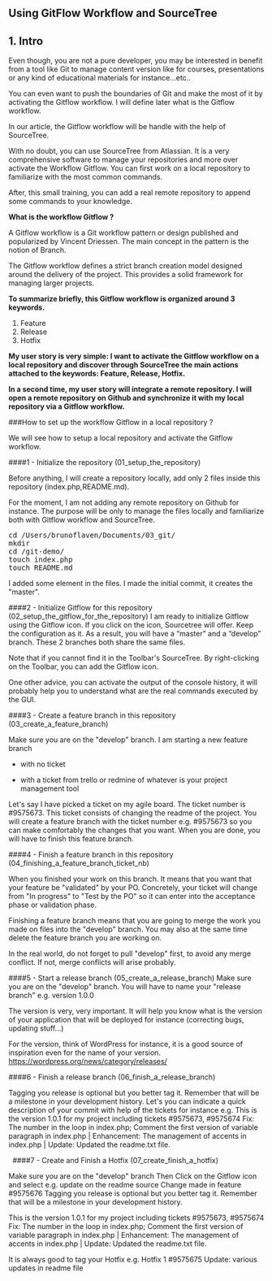 ## Using GitFlow Workflow and SourceTree


## 1. Intro
Even though, you are not a pure developer, you may be interested in benefit from a tool like Git to manage content version like for courses, presentations or any kind of educational materials for instance...etc..

You can even want to push the boundaries of Git and make the most of it by activating the Gitflow workflow. I will define later what is the Gitflow workflow.

In our article, the Gitflow workflow will be handle with the help of SourceTree.

With no doubt, you can use SourceTree from Atlassian. It is a very comprehensive software to manage your repositories and more over activate the Workflow Gitflow. You can first work on a local repository to familiarize with the most common commands.

After, this small training, you can add a real remote repository to append some commands to your knowledge.

**What is the workflow Gitflow ?**

A Gitflow workflow is a Git workflow pattern or design published and popularized by Vincent Driessen. The main concept in the pattern is the notion of Branch. 

The Gitflow workflow defines a strict branch creation model designed around the delivery of the project. This provides a solid framework for managing larger projects.

**To summarize briefly, this Gitflow workflow is organized around 3 keywords.**

1. Feature
2. Release
3. Hotfix

**My user story is very simple: I want to activate the Gitflow workflow on a local repository and discover through SourceTree the main actions attached to the keywords: Feature, Release, Hotfix.**

**In a second time, my user story will integrate a remote repository. I will open a remote repository on Github and synchronize it with my local repository via a Gitflow workflow.**

###How to set up the workflow Gitflow in a local repository ?

We will see how to setup a local repository and activate the Gitflow workflow.

####1 - Initialize the repository (01_setup_the_repository)

Before anything, I will create a repository locally, add only 2 files inside this repository (index.php,README.md). 

For the moment, I am not adding any remote repository on Github for instance. The purpose will be only to manage the files locally and familiarize both with Gitflow workflow and SourceTree. 

<pre>
cd /Users/brunoflaven/Documents/03_git/
mkdir 
cd /git-demo/
touch index.php
touch README.md
</pre>

I added some element in the files. I made the initial commit, it creates the "master". 


<!-- 
--- see 8_using_git_for_wp_setup_repo_step_1.png
--- see 8_using_git_for_wp_setup_repo_step_2.png
--- see 8_using_git_for_wp_setup_repo_step_3.png
--- see 8_using_git_for_wp_setup_repo_step_4.png
--- see 8_using_git_for_wp_setup_repo_step_5.png
--- see 8_using_git_for_wp_setup_repo_step_6.png 
-->


####2 -  Initialize Gitflow for this repository (02_setup_the_gitflow_for_the_repository)
I am ready to initialize Gitflow using the Gitflow icon. If you click on the icon, Sourcetree will offer. Keep the configuration as it. As a result, you will have a “master” and a “develop” branch. These 2 branches both share the same files.

<!-- 
--- see 8_using_git_for_wp_gitflow_repo_step_1.png
--- see 8_using_git_for_wp_gitflow_repo_step_2.png
-->




Note that if you cannot find it in the Toolbar's SourceTree. By right-clicking on the Toolbar, you can add the Gitflow icon.

<!-- 
--- see 8_using_git_for_wp_missing_gitflow_icon_step_1.png
--- see 8_using_git_for_wp_missing_gitflow_icon_step_2.png
-->



One other advice, you can activate the output of the console history, it will probably help you to understand what are the real commands executed by the GUI.

<!-- 
--- see 8_using_git_for_wp_missing_command_history.png
 -->


####3 -  Create a feature branch in this repository (03_create_a_feature_branch)

Make sure you are on the "develop" branch.
I am starting a new feature branch

+ with no ticket
<!-- 
--- see 8_using_git_for_wp_create_a_feature_branch_step_1.png
--- see 8_using_git_for_wp_create_a_feature_branch_step_2.png
--- see 8_using_git_for_wp_create_a_feature_branch_step_3.png
 -->

+ with a ticket from trello or redmine of whatever is your project management tool

Let's say I have picked a ticket on my agile board. The ticket number is #9575673. This ticket consists of changing the readme of the project. You will create a feature branch with the ticket number e.g. #9575673 so you can make comfortably the changes that you want. When you are done, you will have to finish this feature branch.

####4 -  Finish a feature branch in this repository (04_finishing_a_feature_branch_ticket_nb)

When you finished your work on this branch. It means that you want that your feature be "validated" by your PO. Concretely, your ticket will change from "In progress" to "Test by the PO" so it can enter into the acceptance phase or validation phase.

Finishing a feature branch means that you are going to merge the work you made on files into the "develop" branch. You may also at the same time delete the feature branch you are working on.

In the real world, do not forget to pull "develop" first, to avoid any merge conflict. If not, merge conflicts will arise probably.

<!-- 
--- see 04_finishing_a_feature_branch_ticket_nb_step_1.png
--- see 04_finishing_a_feature_branch_ticket_nb_step_2.png
--- see 04_finishing_a_feature_branch_ticket_nb_step_3.png
--- see 04_finishing_a_feature_branch_ticket_nb_step_4.png
--- see 04_finishing_a_feature_branch_ticket_nb_step_5.png
--- see 04_finishing_a_feature_branch_ticket_nb_step_6.png 
-->

####5 -  Start a release branch (05_create_a_release_branch)
Make sure you are on the "develop" branch.
You will have to name your "release branch" e.g. version 1.0.0

The version is very, very important. It will help you know what is the version of your application that will be deployed for instance (correcting bugs, updating stuff...)

For the version, think of WordPress for instance, it is a good source of inspiration even for the name of your version.
https://wordpress.org/news/category/releases/

####6 -  Finish a release branch (06_finish_a_release_branch)

Tagging you release is optional but you better tag it. Remember that will be a milestone in your development history.
Let's you can indicate a quick description of your commit with help of the tickets for instance e.g. This is the version 1.0.1 for my project including tickets #9575673, #9575674 Fix: The number in the loop in index.php; Comment the first version of variable paragraph in index.php | Enhancement: The management of accents in index.php | Update: Updated the readme.txt file.

 
####7 -  Create and Finish a Hotfix  (07_create_finish_a_hotfix)

Make sure you are on the "develop" branch
Then Click on the Gitflow icon and select e.g. update on the readme source
Change made in feature #9575676
Tagging you release is optional but you better tag it. Remember that will be a milestone in your development history.


This is the version 1.0.1 for my project including tickets #9575673, #9575674 Fix: The number in the loop in index.php; Comment the first version of variable paragraph in index.php | Enhancement: The management of accents in index.php | Update: Updated the readme.txt file.

It is always good to tag your Hotfix e.g. Hotfix 1 #9575675 Update: various updates in readme file







